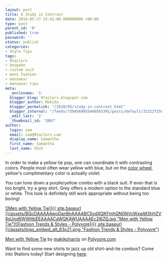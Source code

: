 ```yaml
---
layout: post
title: A Study in Contrast
date: 2010-05-27 15:41:00.000000000 +00:00
type: post
parent_id: '0'
published: true
password: ''
status: publish
categories:
- Style Tips
tags:
- 9tailors
- bespoke
- custom suit
- mens fashion
- menswear
- menswear tips
meta:
  _encloseme: '1'
  blogger_blog: 9tailors.blogspot.com
  blogger_author: Makiko
  blogger_permalink: "/2010/05/study-in-contrast.html"
  blogger_internal: "/feeds/7394569855460563391/posts/default/3231272506678494499"
  _edit_last: '2'
  _thumbnail_id: '2067'
author:
  login: sam
  email: sam@9tailors.com
  display_name: Samantha
  first_name: Samantha
  last_name: Shih
---
```

In order to make a yellow tie pop, one can coordinate it with contrasting colors. People most often wear yellow with blue, but on the [color wheel](http://fusedfilm.com/wp-content/uploads/2008/07/colorwheel1.jpg), yellow's complimentary color is actually violet.

You can tone down a purple/yellow combo with a black suit. If even that is too bright, try a grey shirt. Grey offers a modern option to the standard blue or white. This look is definitely still work appropriate without being too boring!

[![Men with Yellow Tie]({{ site.baseurl }}/assets/BQcDAAAAAwoDanBnAAAABC5vdXQKFmhQN0NVcWxwM3hHZV9sUnd6WWttbEEAAAACaWQKAWUAAAAEc2l6ZQ.jpg "Men with Yellow Tie")](http://www.polyvore.com/men_with_yellow_tie/set?.embedder=1536106&.mid=embed&id=19108921)[![Fashion Trends & Styles - Polyvore]({{ site.baseurl }}/assets/logo_embed_alt_63x21.png "Fashion Trends & Styles - Polyvore")](http://www.polyvore.com/)

  
[Men with Yellow Tie](http://www.polyvore.com/men_with_yellow_tie/set?.embedder=1536106&.mid=embed&id=19108921) by [makikoharris](http://www.polyvore.com/cgi/profile?.embedder=1536106&.mid=embed&id=1536106) on [Polyvore.com](http://www.polyvore.com/)

Want to find some new shirts to jazz up old shirt-and-tie combos? Come into 9tailors today! Start designing [here](http://beta.9tailors.com/).